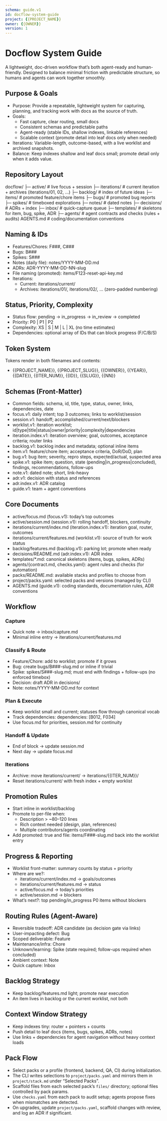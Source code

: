 ```yaml
---
schema: guide.v1
id: docflow-system-guide
project: {{PROJECT_NAME}}
owner: {{OWNER}}
version: 1
---
```


# Docflow System Guide

A lightweight, doc-driven workflow that’s both agent-ready and human-friendly. Designed to balance minimal friction with predictable structure, so humans and agents can work together smoothly.

## Purpose & Goals

- Purpose: Provide a repeatable, lightweight system for capturing, planning, and tracking work with docs as the source of truth.
- Goals:
  - Fast capture, clear routing, small docs
  - Consistent schemas and predictable paths
  - Agent-ready (stable IDs, shallow indexes, linkable references)
  - Scalable context (promote detail into leaf docs only when needed)
- Iterations: Variable-length, outcome-based, with a live worklist and archived snapshots.
- Balance: Keep indexes shallow and leaf docs small; promote detail only when it adds value.

## Repository Layout

docflow/
├─ active/         # live focus + session
├─ iterations/     # current iteration + archives (iterations/01, 02, …)
├─ backlog/        # index of future ideas
├─ items/          # promoted feature/chore items
├─ bugs/           # promoted bug reports
├─ spikes/         # timeboxed explorations
├─ notes/          # dated notes
├─ decisions/      # ADRs + index
├─ inbox/          # quick-capture queue
├─ templates/      # skeletons for item, bug, spike, ADR
├─ agents/         # agent contracts and checks (rules + audits)
AGENTS.md          # coding/documentation conventions

## Naming & IDs

- Features/Chores: F###, C###
- Bugs: B###
- Spikes: S###
- Notes (daily file): notes/YYYY-MM-DD.md
- ADRs: ADR-YYYY-MM-DD-NN-slug
- File naming (promoted): items/F123-reset-api-key.md
- Iterations:
  - Current: iterations/current/
  - Archives: iterations/01/, iterations/02/, … (zero-padded numbering)

## Status, Priority, Complexity

- Status flow: pending → in_progress → in_review → completed
- Priority: P0 | P1 | P2
- Complexity: XS | S | M | L | XL (no time estimates)
- Dependencies: optional array of IDs that can block progress (F/C/B/S)

## Token System

Tokens render in both filenames and contents:

- {{PROJECT_NAME}}, {{PROJECT_SLUG}}, {{OWNER}}, {{YEAR}}, {{DATE}}, {{ITER_NUM}}, {{ID}}, {{SLUG}}, {{NN}}

## Schemas (Front-Matter)

- Common fields: schema, id, title, type, status, owner, links, dependencies, date
- focus.v1: daily intent; top 3 outcomes; links to worklist/session
- session.v1: handoff; accomplished/current/next/blockers
- worklist.v1: iteration worklist; id|type|title|status|owner|priority|complexity|dependencies
- iteration.index.v1: iteration overview; goal, outcomes, acceptance criteria; router links
- backlog.v1: backlog index and metadata; optional inline items
- item.v1: feature/chore item; acceptance criteria, DoR/DoD, plan
- bug.v1: bug item; severity, repro steps, expected/actual, suspected area
- spike.v1: spike item; question, state (pending|in_progress|concluded), findings, recommendations, follow-ups
- note.v1: dated note; short, link-heavy
- adr.v1: decision with status and references
- adr.index.v1: ADR catalog
- guide.v1: team + agent conventions

## Core Documents

- active/focus.md (focus.v1): today’s top outcomes
- active/session.md (session.v1): rolling handoff, blockers, continuity
- iterations/current/index.md (iteration.index.v1): iteration goal, router, outcomes
- iterations/current/features.md (worklist.v1): source of truth for work status
- backlog/features.md (backlog.v1): parking lot; promote when ready
- decisions/README.md (adr.index.v1): ADR index
- templates/*.md: canonical skeletons (items, bugs, spikes, ADRs)
- agents/{contract.md, checks.yaml}: agent rules and checks (for automation)
- packs/README.md: available stacks and profiles to choose from
- project/packs.yaml: selected packs and versions (managed by CLI)
- AGENTS.md (guide.v1): coding standards, documentation rules, ADR conventions

## Workflow

### Capture
- Quick note → inbox/capture.md
- Minimal inline entry → iterations/current/features.md

### Classify & Route
- Feature/Chore: add to worklist; promote if it grows
- Bug: create bugs/B###-slug.md or inline if trivial
- Spike: spikes/S###-slug.md; must end with findings + follow-ups (no enforced timebox)
- Decision: draft ADR in decisions/
- Note: notes/YYYY-MM-DD.md for context

### Plan & Execute
- Keep worklist small and current; statuses flow through canonical vocab
- Track dependencies: dependencies: [B012, F034]
- Use focus.md for priorities, session.md for continuity

### Handoff & Update
- End of block → update session.md
- Next day → update focus.md

### Iterations
- Archive: move iterations/current/ → iterations/{{ITER_NUM}}/
- Reset iterations/current/ with fresh index + empty worklist

## Promotion Rules

- Start inline in worklist/backlog
- Promote to per-file when:
  - Description > ~80–120 lines
  - Rich context needed (design, plan, references)
  - Multiple contributors/agents coordinating
- Add promoted: true and file: items/F###-slug.md back into the worklist entry

## Progress & Reporting

- Worklist front-matter: summary counts by status + priority
- Where are we?:
  - iterations/current/index.md → goals/outcomes
  - iterations/current/features.md → status
  - active/focus.md → today’s priorities
  - active/session.md → blockers
- What’s next?: top pending/in_progress P0 items without blockers

## Routing Rules (Agent-Aware)

- Reversible tradeoff: ADR candidate (as decision gate via links)
- User-impacting defect: Bug
- Scoped deliverable: Feature
- Maintenance/infra: Chore
- Unknown/learning: Spike (state required; follow-ups required when concluded)
- Ambient context: Note
- Quick capture: Inbox

## Backlog Strategy

- Keep backlog/features.md light; promote near execution
- An item lives in backlog or the current worklist, not both

## Context Window Strategy

- Keep indexes tiny: router + pointers + counts
- Push detail to leaf docs (items, bugs, spikes, ADRs, notes)
- Use links + dependencies for agent navigation without heavy context loads
## Pack Flow

- Select packs or a profile (frontend, backend, QA, CI) during initialization.
- The CLI writes selections to `project/packs.yaml` and mirrors them in `project/stack.md` under “Selected Packs”.
- Scaffold files from each selected pack’s `files/` directory; optional files controlled by pack params.
- Use `checks.yaml` from each pack to audit setup; agents propose fixes when mismatches are detected.
- On upgrades, update `project/packs.yaml`, scaffold changes with review, and log an ADR if significant.
